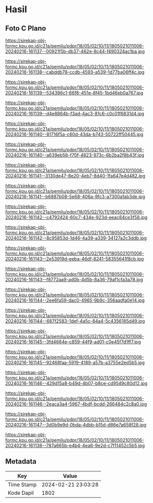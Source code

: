# Hasil

## Foto C Plano

https://sirekap-obj-formc.kpu.go.id/c21a/pemilu/pdpr/18/05/02/10/11/1805021011006-20240216-161137--00921f5b-db37-462e-8c44-f490324ac1ba.jpg

https://sirekap-obj-formc.kpu.go.id/c21a/pemilu/pdpr/18/05/02/10/11/1805021011006-20240216-161138--cabddb78-ccdb-4593-a539-1d77ba06ff4c.jpg

https://sirekap-obj-formc.kpu.go.id/c21a/pemilu/pdpr/18/05/02/10/11/1805021011006-20240216-161139--534396c1-66f8-451e-8f45-1bd46eb0a767.jpg

https://sirekap-obj-formc.kpu.go.id/c21a/pemilu/pdpr/18/05/02/10/11/1805021011006-20240216-161139--d4e8864b-f3ad-4ac3-81c6-c0c01f6831d4.jpg

https://sirekap-obj-formc.kpu.go.id/c21a/pemilu/pdpr/18/05/02/10/11/1805021011006-20240216-161140--81716f5a-c60d-43da-b743-50722ff50445.jpg

https://sirekap-obj-formc.kpu.go.id/c21a/pemilu/pdpr/18/05/02/10/11/1805021011006-20240216-161140--a639eb58-f70f-4823-973c-6b2ba2f8b43f.jpg

https://sirekap-obj-formc.kpu.go.id/c21a/pemilu/pdpr/18/05/02/10/11/1805021011006-20240216-161141--3130de47-8e20-4eb7-8d40-1fa647e4d482.jpg

https://sirekap-obj-formc.kpu.go.id/c21a/pemilu/pdpr/18/05/02/10/11/1805021011006-20240216-161141--b6887b08-5e68-406a-9fc3-a7300afab3de.jpg

https://sirekap-obj-formc.kpu.go.id/c21a/pemilu/pdpr/18/05/02/10/11/1805021011006-20240216-161142--c4792424-60c7-434e-923d-eeac84ce3f58.jpg

https://sirekap-obj-formc.kpu.go.id/c21a/pemilu/pdpr/18/05/02/10/11/1805021011006-20240216-161142--8c95853d-1d46-4a39-a339-34127a2c3ddb.jpg

https://sirekap-obj-formc.kpu.go.id/c21a/pemilu/pdpr/18/05/02/10/11/1805021011006-20240216-161143--2e53919d-eeba-46df-8241-58355641f8cb.jpg

https://sirekap-obj-formc.kpu.go.id/c21a/pemilu/pdpr/18/05/02/10/11/1805021011006-20240216-161143--f8772aa9-ad0b-4d5b-8a36-79af1cfa3a78.jpg

https://sirekap-obj-formc.kpu.go.id/c21a/pemilu/pdpr/18/05/02/10/11/1805021011006-20240216-161144--2ee6fa59-dac0-4965-9b9c-356aadfa0e14.jpg

https://sirekap-obj-formc.kpu.go.id/c21a/pemilu/pdpr/18/05/02/10/11/1805021011006-20240216-161144--687f2583-1def-4a5c-84a4-5c4356185d49.jpg

https://sirekap-obj-formc.kpu.go.id/c21a/pemilu/pdpr/18/05/02/10/11/1805021011006-20240216-161145--3fd4664e-c859-44f9-ad01-c0e45f7d1ff7.jpg

https://sirekap-obj-formc.kpu.go.id/c21a/pemilu/pdpr/18/05/02/10/11/1805021011006-20240216-161145--92468faa-5919-4189-a57b-a3755e2ed5b5.jpg

https://sirekap-obj-formc.kpu.go.id/c21a/pemilu/pdpr/18/05/02/10/11/1805021011006-20240216-161146--429d15a8-b49d-4b07-b8ce-cd9549c80d12.jpg

https://sirekap-obj-formc.kpu.go.id/c21a/pemilu/pdpr/18/05/02/10/11/1805021011006-20240216-161146--2eaca3a4-5967-4bdf-bcdd-266484c2c8a0.jpg

https://sirekap-obj-formc.kpu.go.id/c21a/pemilu/pdpr/18/05/02/10/11/1805021011006-20240216-161147--3d0b9e9d-0bda-4dbb-b15d-d86e7a658f28.jpg

https://sirekap-obj-formc.kpu.go.id/c21a/pemilu/pdpr/18/05/02/10/11/1805021011006-20240216-161138--787a665b-e4b4-4ea6-9e2d-c7f11452c5b5.jpg


## Metadata

| Key        | Value               |
| ---------- | ------------------- |
| Time Stamp | 2024-02-21 23:03:28 |
| Kode Dapil | 1802                |




